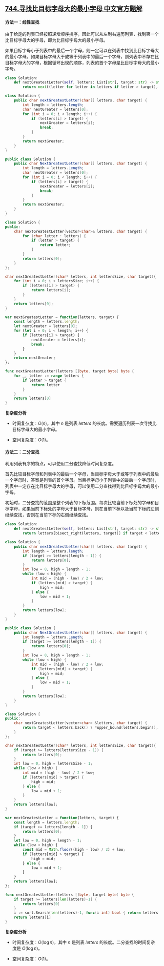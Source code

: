 ## [744.寻找比目标字母大的最小字母 中文官方题解](https://leetcode.cn/problems/find-smallest-letter-greater-than-target/solutions/100000/xun-zhao-bi-mu-biao-zi-mu-da-de-zui-xiao-lhm7)

#### 方法一：线性查找

由于给定的列表已经按照递增顺序排序，因此可以从左到右遍历列表，找到第一个比目标字母大的字母，即为比目标字母大的最小字母。

如果目标字母小于列表中的最后一个字母，则一定可以在列表中找到比目标字母大的最小字母。如果目标字母大于或等于列表中的最后一个字母，则列表中不存在比目标字母大的字母，根据循环出现的顺序，列表的首个字母是比目标字母大的最小字母。

```Python [sol1-Python3]
class Solution:
    def nextGreatestLetter(self, letters: List[str], target: str) -> str:
        return next((letter for letter in letters if letter > target), letters[0])
```

```Java [sol1-Java]
class Solution {
    public char nextGreatestLetter(char[] letters, char target) {
        int length = letters.length;
        char nextGreater = letters[0];
        for (int i = 0; i < length; i++) {
            if (letters[i] > target) {
                nextGreater = letters[i];
                break;
            }
        }
        return nextGreater;
    }
}
```

```C# [sol1-C#]
public class Solution {
    public char NextGreatestLetter(char[] letters, char target) {
        int length = letters.Length;
        char nextGreater = letters[0];
        for (int i = 0; i < length; i++) {
            if (letters[i] > target) {
                nextGreater = letters[i];
                break;
            }
        }
        return nextGreater;
    }
}
```

```C++ [sol1-C++]
class Solution {
public:
    char nextGreatestLetter(vector<char>& letters, char target) {
        for (char letter : letters) {
            if (letter > target) {
                return letter;
            }
        }
        return letters[0];
    }
};
```

```C [sol1-C]
char nextGreatestLetter(char* letters, int lettersSize, char target){
    for (int i = 0; i < lettersSize; i++) {
        if (letters[i] > target) {
            return letters[i];
        }
    }
    return letters[0];
}
```

```JavaScript [sol1-JavaScript]
var nextGreatestLetter = function(letters, target) {
    const length = letters.length;
    let nextGreater = letters[0];
    for (let i = 0; i < length; i++) {
        if (letters[i] > target) {
            nextGreater = letters[i];
            break;
        }
    }
    return nextGreater;
};
```

```go [sol1-Golang]
func nextGreatestLetter(letters []byte, target byte) byte {
    for _, letter := range letters {
        if letter > target {
            return letter
        }
    }
    return letters[0]
}
```

**复杂度分析**

- 时间复杂度：$O(n)$，其中 $n$ 是列表 $\textit{letters}$ 的长度。需要遍历列表一次寻找比目标字母大的最小字母。

- 空间复杂度：$O(1)$。

#### 方法二：二分查找

利用列表有序的特点，可以使用二分查找降低时间复杂度。

首先比较目标字母和列表中的最后一个字母，当目标字母大于或等于列表中的最后一个字母时，答案是列表的首个字母。当目标字母小于列表中的最后一个字母时，列表中一定存在比目标字母大的字母，可以使用二分查找得到比目标字母大的最小字母。

初始时，二分查找的范围是整个列表的下标范围。每次比较当前下标处的字母和目标字母，如果当前下标处的字母大于目标字母，则在当前下标以及当前下标的左侧继续查找，否则在当前下标的右侧继续查找。

```Python [sol2-Python3]
class Solution:
    def nextGreatestLetter(self, letters: List[str], target: str) -> str:
        return letters[bisect_right(letters, target)] if target < letters[-1] else letters[0]
```

```Java [sol2-Java]
class Solution {
    public char nextGreatestLetter(char[] letters, char target) {
        int length = letters.length;
        if (target >= letters[length - 1]) {
            return letters[0];
        }
        int low = 0, high = length - 1;
        while (low < high) {
            int mid = (high - low) / 2 + low;
            if (letters[mid] > target) {
                high = mid;
            } else {
                low = mid + 1;
            }
        }
        return letters[low];
    }
}
```

```C# [sol2-C#]
public class Solution {
    public char NextGreatestLetter(char[] letters, char target) {
        int length = letters.Length;
        if (target >= letters[length - 1]) {
            return letters[0];
        }
        int low = 0, high = length - 1;
        while (low < high) {
            int mid = (high - low) / 2 + low;
            if (letters[mid] > target) {
                high = mid;
            } else {
                low = mid + 1;
            }
        }
        return letters[low];
    }
}
```

```C++ [sol2-C++]
class Solution {
public:
    char nextGreatestLetter(vector<char> &letters, char target) {
        return target < letters.back() ? *upper_bound(letters.begin(), letters.end() - 1, target) : letters[0];
    }
};
```

```C [sol2-C]
char nextGreatestLetter(char* letters, int lettersSize, char target){
    if (target >= letters[lettersSize - 1]) {
        return letters[0];
    }
    int low = 0, high = lettersSize - 1;
    while (low < high) {
        int mid = (high - low) / 2 + low;
        if (letters[mid] > target) {
            high = mid;
        } else {
            low = mid + 1;
        }
    }
    return letters[low];
}
```

```JavaScript [sol2-JavaScript]
var nextGreatestLetter = function(letters, target) {
    const length = letters.length;
    if (target >= letters[length - 1]) {
        return letters[0];
    }
    let low = 0, high = length - 1;
    while (low < high) {
        const mid = Math.floor((high - low) / 2) + low;
        if (letters[mid] > target) {
            high = mid;
        } else {
            low = mid + 1;
        }
    }
    return letters[low];
};
```

```go [sol2-Golang]
func nextGreatestLetter(letters []byte, target byte) byte {
    if target >= letters[len(letters)-1] {
        return letters[0]
    }
    i := sort.Search(len(letters)-1, func(i int) bool { return letters[i] > target })
    return letters[i]
}
```

**复杂度分析**

- 时间复杂度：$O(\log n)$，其中 $n$ 是列表 $\textit{letters}$ 的长度。二分查找的时间复杂度是 $O(\log n)$。

- 空间复杂度：$O(1)$。